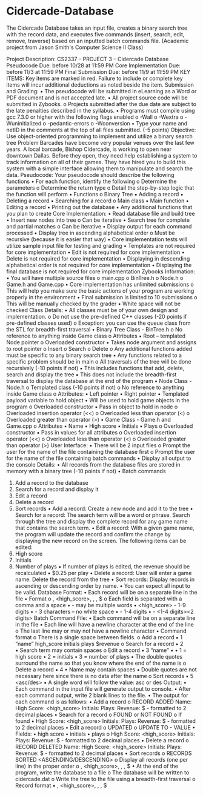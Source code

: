 # Cidercade-Database
The Cidercade Database takes an input file, creates a binary search tree with the record data, and executes five commands (insert, search, edit, remove, traverse) based on an inputted batch commands file. 
(Academic project from Jason Smith's Computer Science II Class)

Project Description:
CS2337 – PROJECT 3 – Cidercade Database
Pseudocode Due: before 10/28 at 11:59 PM
Core Implementation Due: before 11/3 at 11:59 PM
Final Submission Due: before 11/9 at 11:59 PM
KEY ITEMS: Key items are marked in red. Failure to include or complete key items will incur additional deductions as 
noted beside the item.
Submission and Grading:
• The pseudocode will be submitted in eLearning as a Word or PDF document and is not accepted late.
• All project source code will be submitted in Zybooks.
  o Projects submitted after the due date are subject to the late penalties described in the syllabus.
• Programs must compile using gcc 7.3.0 or higher with the following flags enabled
  o -Wall 
  o -Wextra 
  o -Wuninitialized 
  o -pedantic-errors 
  o -Wconversion
• Type your name and netID in the comments at the top of all files submitted. (-5 points)
Objective: Use object-oriented programming to implement and utilize a binary search tree
Problem Barcades have become very popular venues over the last few years. A local barcade, Bishop Cidercade, is 
working to open near downtown Dallas. Before they open, they need help establishing a system to track information 
on all of their games. They have hired you to build this system with a simple interface allowing them to manipulate 
and search the data. 
Pseudocode: Your pseudocode should describe the following functions
• For each function, identify the following
  o Determine the parameters
  o Determine the return type
  o Detail the step-by-step logic that the function will perform
• Functions
  o Binary Tree
▪ Adding a record
▪ Deleting a record
▪ Searching for a record
  o Main class
▪ Main function
▪ Editing a record
▪ Printing out the database
▪ Any additional functions that you plan to create
Core Implementation:
• Read database file and build tree
• Insert new nodes into tree 
  o Can be iterative
• Search tree for complete and partial matches 
  o Can be iterative
• Display output for each command processed
• Display tree in ascending alphabetical order
  o Must be recursive (because it is easier that way)
• Core implementation tests will utilize sample input file for testing and grading
• Templates are not required for core implementation
• Edit is not required for core implementation
• Delete is not required for core implementation
• Displaying in descending alphabetical order is not required for core implementation
• Displaying the final database is not required for core implementation
Zybooks Information:
• You will have multiple source files
  o main.cpp
  o BinTree.h
  o Node.h
  o Game.h and Game.cpp
• Core implementation has unlimited submissions
  o This will help you make sure the basic actions of your program are working properly in the 
environment
• Final submission is limited to 10 submissions
  o This will be manually checked by the grader
• White space will not be checked
Class Details:
• All classes must be of your own design and implementation. 
  o Do not use the pre-defined C++ classes (-20 points if pre-defined classes used)
  o Exception: you can use the queue class from the STL for breadth-first traversal
• Binary Tree Class - BinTree.h
  o No reference to anything inside Game class
  o Attributes
    ▪ Root – templated Node pointer
  o Overloaded constructor
    ▪ Takes node argument and assigns to root pointer
  o Insert
  o Search
  o Delete
  o Any additional functions added must be specific to any binary search tree
    ▪ Any functions related to a specific problem should be in main
  o All traversals of the tree will be done recursively (-10 points if not)
    ▪ This includes functions that add, delete, search and display the tree
    ▪ This does not include the breadth-first traversal to display the database at the end of the 
      program
• Node Class - Node.h
  o Templated class (-10 points if not)
  o No reference to anything inside Game class
  o Attributes:
    ▪ Left pointer
    ▪ Right pointer
    ▪ Templated payload variable to hold object
    • Will be used to hold game objects in the program
  o Overloaded constructor
    ▪ Pass in object to hold in node
  o Overloaded insertion operator (<<)
  o Overloaded less than operator (<)
  o Overloaded greater than operator (>)
    • Game Class - Game.h and Game.cpp
  o Attributes
    ▪ Name
    ▪ High score
    ▪ Initials
    ▪ Plays
  o Overloaded constructor
    ▪ Pass in values for all attributes
  o Overloaded insertion operator (<<)
  o Overloaded less than operator (<)
  o Overloaded greater than operator (>)
User Interface:
• There will be 2 input files
  o Prompt the user for the name of the file containing the database first
  o Prompt the user for the name of the file containing batch commands
• Display all output to the console
Details:
• All records from the database files are stored in memory with a binary tree (-10 points if not)
• Batch commands
  1. Add a record to the database
  2. Search for a record and display it
  3. Edit a record
  4. Delete a record
  5. Sort records
• Add a record: Create a new node and add it to the tree
• Search for a record: The search term will be a word or phrase. Search through the tree and display the 
complete record for any game name that contains the search term.
• Edit a record: With a given game name, the program will update the record and confirm the change by 
displaying the new record on the screen. The following items can be edited:
  1. High score
  2. Initials
  3. Number of plays
▪ If number of plays is edited, the revenue should be recalculated
• $0.25 per play
• Delete a record: User will enter a game name. Delete the record from the tree
• Sort records: Display records in ascending or descending order by name.
• You can expect all input to be valid.
Database Format:
• Each record will be on a separate line in the file 
• Format
o <name>, <high_score>, <initials>, <plays>, $<revenue><newline>
o Each field is separated with a comma and a space
• <name> - may be multiple words
• <high_score> - 1-9 digits
• <initials> - 3 characters – no white space
• <plays> - 1-4 digits
• <revenue> - <1-4 digits><decimal><2 digits>
Batch Command File: 
• Each command will be on a separate line in the file
• Each line will have a newline character at the end of the line 
  o The last line may or may not have a newline character
• Command format
  o There is a single space between fields.
  o Add a record
▪ 1 ”name” high_score initials plays $revenue
  o Search for a record
▪ 2 <search term>
▪ Search term may contain spaces
  o Edit a record
▪ 3 “name” <field number> <new value>
▪ <field number>
• 1 = high score
• 2 = initials
• 3 = number of plays
▪ The double quotes surround the name so that you know where the end of the name is
  o Delete a record
▪ 4 <name>
▪ Name may contain spaces
▪ Double quotes are not necessary here since there is no data after the name
  o Sort records
▪ 5 <asc/des>
▪ A single word will follow the value: asc or des
Output: 
• Each command in the input file will generate output to console. 
• After each command output, write 2 blank lines to the file. 
• The output for each command is as follows:
• Add a record
  o RECORD ADDED
    Name: <name>
    High Score: <high_score>
    Initials: <initials>
    Plays: <plays>
    Revenue: $<value> - formatted to 2 decimal places
• Search for a record
  o <name> FOUND or <name> NOT FOUND
  o If found
▪ High Score: <high_score>
  Initials: <initials>
  Plays: <plays>
  Revenue: $<value> - formatted to 2 decimal places
• Edit a record
  o <name> UPDATED
  o UPDATE TO <field> - VALUE <value>
▪ Fields: 
• high score
• initials
• plays
  o High Score: <high_score>
    Initials: <initials>
    Plays: <plays>
    Revenue: $<value> - formatted to 2 decimal places
• Delete a record
  o RECORD DELETED
    Name: <name>
    High Score: <high_score>
    Initials: <initials>
    Plays: <plays>
    Revenue: $<value> - formatted to 2 decimal places
• Sort records
  o RECORDS SORTED <ASCENDING/DESCENDING>
  o Display all records (one per line) in the proper order
  o <name>, <high_score>, <initials>, <plays>, $<revenue><newline>
• At the end of the program, write the database to a file
  o The database will be written to cidercade.dat
  o Write the tree to the file using a breadth-first traversal
  o Record format
    ▪ <name>, <high_score>, <initials>, <plays>, $<revenue><newline>

